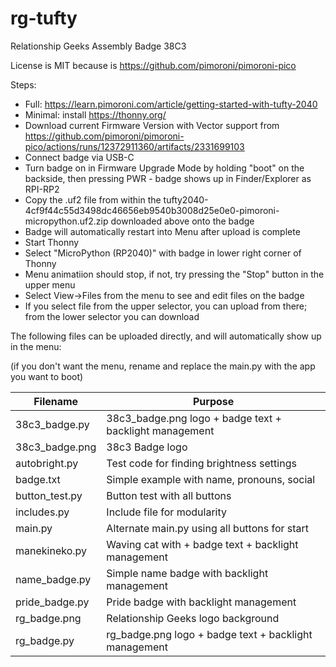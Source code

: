 # rg-tufty
Relationship Geeks Assembly Badge 38C3

License is MIT because is https://github.com/pimoroni/pimoroni-pico

Steps:

- Full: https://learn.pimoroni.com/article/getting-started-with-tufty-2040
- Minimal: install https://thonny.org/
- Download current Firmware Version with Vector support from https://github.com/pimoroni/pimoroni-pico/actions/runs/12372911360/artifacts/2331699103
- Connect badge via USB-C
- Turn badge on in Firmware Upgrade Mode by holding "boot" on the backside, then pressing PWR - badge shows up in Finder/Explorer as RPI-RP2
- Copy the .uf2 file from within the tufty2040-4cf9f44c55d3498dc46656eb9540b3008d25e0e0-pimoroni-micropython.uf2.zip downloaded above onto the badge
- Badge will automatically restart into Menu after upload is complete
- Start Thonny
- Select "MicroPython (RP2040)" with badge in lower right corner of Thonny
- Menu animatiion should stop, if not, try pressing the "Stop" button in the upper menu
- Select View->Files from the menu to see and edit files on the badge
- If you select file from the upper selector, you can upload from there; from the lower selector you can download

The following files can be uploaded directly, and will automatically show up in the menu:

(if you don't want the menu, rename and replace the main.py with the app you want to boot)

| Filename        | Purpose                                                  |
| --------------- | -------------------------------------------------------- |
| 38c3\_badge.py  | 38c3\_badge.png logo + badge text + backlight management |
| 38c3\_badge.png | 38c3 Badge logo                                          |
| autobright.py   | Test code for finding brightness settings                |
| badge.txt       | Simple example with name, pronouns, social               |
| button\_test.py | Button test with all buttons                             |
| includes.py     | Include file for modularity                              |
| main.py         | Alternate main.py using all buttons for start            |
| manekineko.py   | Waving cat with + badge text + backlight management      |
| name\_badge.py  | Simple name badge with backlight management              |
| pride\_badge.py | Pride badge with backlight management                    |
| rg\_badge.png   | Relationship Geeks logo background                       |
| rg\_badge.py    | rg\_badge.png logo + badge text + backlight management   |
